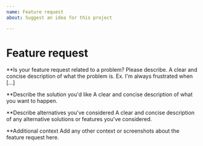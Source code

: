 ```yaml
---
name: Feature request
about: Suggest an idea for this project

---
```

# Feature request

**Is your feature request related to a problem? Please describe.
A clear and concise description of what the problem is. Ex. I'm always frustrated when [...]

**Describe the solution you'd like
A clear and concise description of what you want to happen.

**Describe alternatives you've considered
A clear and concise description of any alternative solutions or features you've considered.

**Additional context
Add any other context or screenshots about the feature request here.
